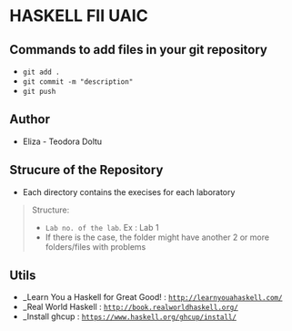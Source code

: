 # HASKELL FII UAIC

## Commands to add files in your git repository
- `git add .`
- `git commit -m "description"`
- `git push` 

## Author
- Eliza - Teodora Doltu

## Strucure of the Repository
- Each directory contains the execises for each laboratory
> Structure:
> - `Lab no. of the lab`. Ex : Lab 1
> - If there is the case, the folder might have another 2 or more folders/files with problems

## Utils
- _Learn You a Haskell for Great Good! : [`http://learnyouahaskell.com/`](http://learnyouahaskell.com/)
- _Real World Haskell : [`http://book.realworldhaskell.org/`](http://book.realworldhaskell.org/)
- _Install ghcup : [`https://www.haskell.org/ghcup/install/`](https://www.haskell.org/ghcup/install/)